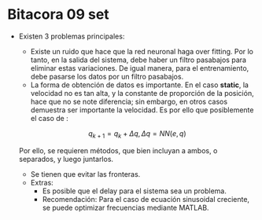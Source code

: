 # Bitacora 09 set

* Existen 3 problemas principales:

  * Existe un ruido que hace que la red neuronal haga over fitting. Por lo tanto, en la salida del sistema, debe haber un filtro pasabajos para eliminar estas variaciones. De igual manera, para el entrenamiento, debe pasarse los datos por un filtro pasabajos.
  * La forma de obtención de datos es importante. En el caso **static**, la velocidad no es tan alta, y la constante de proporción de la posición, hace que no se note diferencia; sin embargo, en otros casos demuestra ser importante la velocidad. Es por ello que posiblemente el caso de  :

  $$
  q_{k+1} = q_k + \Delta q, \Delta q = NN(e, q)
  $$

  	Por ello, se requieren métodos, que bien incluyan a ambos, o separados, y luego juntarlos.

  * Se tienen que evitar las fronteras. 
  * Extras:
    * Es posible que el delay para el sistema sea un problema. 
    * Recomendación: Para el caso de ecuación sinusoidal creciente, se puede optimizar frecuencias mediante MATLAB. 